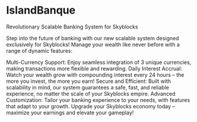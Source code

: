 
# IslandBanque

Revolutionary Scalable Banking System for Skyblocks

Step into the future of banking with our new scalable system designed exclusively for Skyblocks! Manage your wealth like never before with a range of dynamic features:

Multi-Currency Support: Enjoy seamless integration of 3 unique currencies, making transactions more flexible and rewarding.
Daily Interest Accrual: Watch your wealth grow with compounding interest every 24 hours – the more you invest, the more you earn!
Secure and Efficient: Built with scalability in mind, our system guarantees a safe, fast, and reliable experience, no matter the scale of your Skyblocks empire.
Advanced Customization: Tailor your banking experience to your needs, with features that adapt to your growth.
Upgrade your Skyblocks economy today – maximize your earnings and elevate your gameplay!

